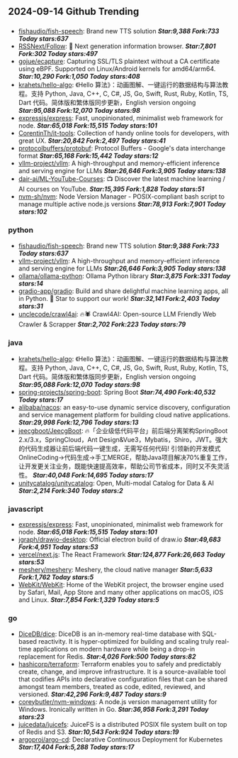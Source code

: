 ## 2024-09-14 Github Trending

### 
* [fishaudio/fish-speech](https://github.com/fishaudio/fish-speech): Brand new TTS solution ***Star:9,388 Fork:733 Today stars:637***
* [RSSNext/Follow](https://github.com/RSSNext/Follow): 🧡 Next generation information browser. ***Star:7,801 Fork:302 Today stars:497***
* [gojue/ecapture](https://github.com/gojue/ecapture): Capturing SSL/TLS plaintext without a CA certificate using eBPF. Supported on Linux/Android kernels for amd64/arm64. ***Star:10,290 Fork:1,050 Today stars:408***
* [krahets/hello-algo](https://github.com/krahets/hello-algo): 《Hello 算法》：动画图解、一键运行的数据结构与算法教程。支持 Python, Java, C++, C, C#, JS, Go, Swift, Rust, Ruby, Kotlin, TS, Dart 代码。简体版和繁体版同步更新，English version ongoing ***Star:95,088 Fork:12,070 Today stars:98***
* [expressjs/express](https://github.com/expressjs/express): Fast, unopinionated, minimalist web framework for node. ***Star:65,018 Fork:15,515 Today stars:101***
* [CorentinTh/it-tools](https://github.com/CorentinTh/it-tools): Collection of handy online tools for developers, with great UX. ***Star:20,842 Fork:2,497 Today stars:41***
* [protocolbuffers/protobuf](https://github.com/protocolbuffers/protobuf): Protocol Buffers - Google's data interchange format ***Star:65,168 Fork:15,442 Today stars:12***
* [vllm-project/vllm](https://github.com/vllm-project/vllm): A high-throughput and memory-efficient inference and serving engine for LLMs ***Star:26,646 Fork:3,905 Today stars:138***
* [dair-ai/ML-YouTube-Courses](https://github.com/dair-ai/ML-YouTube-Courses): 📺 Discover the latest machine learning / AI courses on YouTube. ***Star:15,395 Fork:1,828 Today stars:51***
* [nvm-sh/nvm](https://github.com/nvm-sh/nvm): Node Version Manager - POSIX-compliant bash script to manage multiple active node.js versions ***Star:78,913 Fork:7,901 Today stars:102***

### python
* [fishaudio/fish-speech](https://github.com/fishaudio/fish-speech): Brand new TTS solution ***Star:9,388 Fork:733 Today stars:637***
* [vllm-project/vllm](https://github.com/vllm-project/vllm): A high-throughput and memory-efficient inference and serving engine for LLMs ***Star:26,646 Fork:3,905 Today stars:138***
* [ollama/ollama-python](https://github.com/ollama/ollama-python): Ollama Python library ***Star:3,875 Fork:331 Today stars:14***
* [gradio-app/gradio](https://github.com/gradio-app/gradio): Build and share delightful machine learning apps, all in Python. 🌟 Star to support our work! ***Star:32,141 Fork:2,403 Today stars:31***
* [unclecode/crawl4ai](https://github.com/unclecode/crawl4ai): 🔥🕷️ Crawl4AI: Open-source LLM Friendly Web Crawler & Scrapper ***Star:2,702 Fork:223 Today stars:79***

### java
* [krahets/hello-algo](https://github.com/krahets/hello-algo): 《Hello 算法》：动画图解、一键运行的数据结构与算法教程。支持 Python, Java, C++, C, C#, JS, Go, Swift, Rust, Ruby, Kotlin, TS, Dart 代码。简体版和繁体版同步更新，English version ongoing ***Star:95,088 Fork:12,070 Today stars:98***
* [spring-projects/spring-boot](https://github.com/spring-projects/spring-boot): Spring Boot ***Star:74,490 Fork:40,532 Today stars:17***
* [alibaba/nacos](https://github.com/alibaba/nacos): an easy-to-use dynamic service discovery, configuration and service management platform for building cloud native applications. ***Star:29,998 Fork:12,796 Today stars:13***
* [jeecgboot/JeecgBoot](https://github.com/jeecgboot/JeecgBoot): 🔥「企业级低代码平台」前后端分离架构SpringBoot 2.x/3.x，SpringCloud，Ant Design&Vue3，Mybatis，Shiro，JWT。强大的代码生成器让前后端代码一键生成，无需写任何代码! 引领新的开发模式OnlineCoding->代码生成->手工MERGE，帮助Java项目解决70%重复工作，让开发更关注业务，既能快速提高效率，帮助公司节省成本，同时又不失灵活性。 ***Star:40,048 Fork:14,695 Today stars:17***
* [unitycatalog/unitycatalog](https://github.com/unitycatalog/unitycatalog): Open, Multi-modal Catalog for Data & AI ***Star:2,214 Fork:340 Today stars:2***

### javascript
* [expressjs/express](https://github.com/expressjs/express): Fast, unopinionated, minimalist web framework for node. ***Star:65,018 Fork:15,515 Today stars:101***
* [jgraph/drawio-desktop](https://github.com/jgraph/drawio-desktop): Official electron build of draw.io ***Star:49,683 Fork:4,951 Today stars:53***
* [vercel/next.js](https://github.com/vercel/next.js): The React Framework ***Star:124,877 Fork:26,663 Today stars:53***
* [meshery/meshery](https://github.com/meshery/meshery): Meshery, the cloud native manager ***Star:5,633 Fork:1,762 Today stars:5***
* [WebKit/WebKit](https://github.com/WebKit/WebKit): Home of the WebKit project, the browser engine used by Safari, Mail, App Store and many other applications on macOS, iOS and Linux. ***Star:7,854 Fork:1,329 Today stars:5***

### go
* [DiceDB/dice](https://github.com/DiceDB/dice): DiceDB is an in-memory real-time database with SQL-based reactivity. It is hyper-optimized for building and scaling truly real-time applications on modern hardware while being a drop-in replacement for Redis. ***Star:4,026 Fork:500 Today stars:82***
* [hashicorp/terraform](https://github.com/hashicorp/terraform): Terraform enables you to safely and predictably create, change, and improve infrastructure. It is a source-available tool that codifies APIs into declarative configuration files that can be shared amongst team members, treated as code, edited, reviewed, and versioned. ***Star:42,296 Fork:9,487 Today stars:9***
* [coreybutler/nvm-windows](https://github.com/coreybutler/nvm-windows): A node.js version management utility for Windows. Ironically written in Go. ***Star:36,958 Fork:3,291 Today stars:23***
* [juicedata/juicefs](https://github.com/juicedata/juicefs): JuiceFS is a distributed POSIX file system built on top of Redis and S3. ***Star:10,543 Fork:924 Today stars:19***
* [argoproj/argo-cd](https://github.com/argoproj/argo-cd): Declarative Continuous Deployment for Kubernetes ***Star:17,404 Fork:5,288 Today stars:17***
